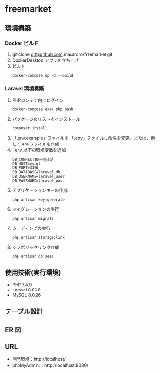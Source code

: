 # freemarket

## 環境構築

### Docker ビルド

1. git clone git@github.com:masaroro/freemarket.git
2. DockerDesktop アプリを立ち上げ
3. ビルド
   ```
   docker-compose up -d --build
   ```

### Laravel 環境構築

1. PHPコンテナ内にログイン  
   ```
   docker-compose exec php bash
   ```
2. パッケージのリストをインストール  
   ```
   composer install
   ```
3. 「.env.example」ファイルを 「.env」ファイルに命名を変更。または、新しく.envファイルを作成
4. . env 以下の環境変数を追加
   ```
   DB_CONNECTION=mysql
   DB_HOST=mysql
   DB_PORT=3306
   DB_DATABASE=laravel_db
   DB_USERNAME=laravel_user
   DB_PASSWORD=laravel_pass
   ```
5. アプリケーションキーの作成
   ```
   php artisan key:generate
   ```
6. マイグレーションの実行
    ```
    php artisan migrate
    ```
7. シーディングの実行
   ```
   php artisan storage:link
   ```
8. シンボリックリンク作成
   ```
   php artisan db:seed
   ```

## 使用技術(実行環境)

- PHP 7.4.9
- Laravel 8.83.8
- MySQL 8.0.26

## テーブル設計

## ER 図


## URL

- 開発環境：http://localhost/
- phpMyAdmin:：http://localhost:8080/
